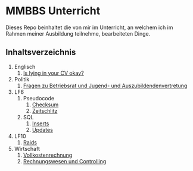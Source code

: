 # MMBBS Unterricht

Dieses Repo beinhaltet die von mir im Unterricht, an welchem ich im Rahmen meiner Ausbildung teilnehme, bearbeiteten Dinge.

## Inhaltsverzeichnis

1. Englisch
    1. [Is lying in your CV okay?](english/is_lying_in_your_cv_okay.md)
2. Politik
    1. [Fragen zu Betriebsrat und Jugend- und Auszubildendenvertretung](politik/betriebsrat.md)
3. LF6
    1. Pseudocode
        1. [Checksum](lf6/pseudocode/checksum.md)
        2. [Zeitschlitz](lf6/pseudocode/zeitschlitz.md)
    2. SQL
        1. [Inserts](lf6/sql/inserts.md)
        1. [Updates](lf6/sql/updates.md)
4. LF10
    1. [Raids](lf10/raid/raid.md)
5. Wirtschaft
    1. [Vollkostenrechnung](wirtschaft/vollkostenrechnung/vollkostenrechnung.md)
    2. [Rechnungswesen und Controlling](wirtschaft/randc.md)
